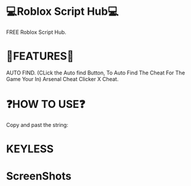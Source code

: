 # 💻Roblox Script Hub💻

FREE Roblox Script Hub.

# 🚨FEATURES🚨
AUTO FIND. (CLick the Auto find Button, To Auto Find The Cheat For The Game Your In)
Arsenal Cheat
Clicker X Cheat.

# ❓HOW TO USE❓
Copy and past the string: 

# KEYLESS

# ScreenShots
